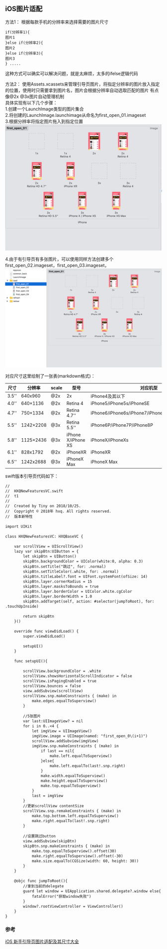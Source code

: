 ## iOS图片适配


方法1：
根据每款手机的分辨率来选择需要的图片尺寸  
```
if(分辨率1){
图片1
}else if(分辨率2){
图片2
}else if(分辨率3){
图片3
} .....
```

这种方式可以确实可以解决问题，就是太麻烦，太多的ifelse逻辑代码  

方法2：
使用Assets.xcassets来管理引导页图片，将指定分辨率的图片放入指定的位置，使用时只需要拿到图片名，图片会根据分辨率自动选取匹配的图片 有点像@2x @3x图片自动管理机制  
具体实现有以下几个步骤：  
1.创建一个LaunchImage类型的图片集合  
2.将创建的LaunchImage.launchimage从命名为first_open_01.imageset  
3.根据分辨率将指定图片拖入到指定位置  
![图片适配](../../images/iOS/iOS图片适配1.png)


4.由于有引导页有多张图片，可以使用同样方法创建多个first_open_02.imageset，first_open_03.imageset，
![图片适配](../../images/iOS/iOS图片适配2.png)

对应尺寸这里绘制了一张表(markdown格式)：

| 尺寸	| 分辨率	| scale	| 型号	| 对应机型 |
| ------ | ------ | ------ | ------ | ------ |
| 3.5''	| 640x960	| @2x	| 2x	| iPhone4及其以下 | 
| 4.0''	| 640×1136	| @2x	| Retina 4	| iPhone5/iPhone5s/iPhoneSE | 
| 4.7''	| 750×1334	| @2x	| Retina 4.7''	| iPhone6/iPhone6s/iPhone7/iPhone7s/iPhone8/iPhone8s | 
| 5.5''	| 1242×2208	| @3x	| Retina 5.5''	| iPhone6P/iPhone7P/iPhone8P | 
| 5.8''	| 1125×2436	| @3x	| iPhone X/iPhone XS	| iPhoneX/iPhoneXs | 
| 6.1''	| 828x1792	| @2x	| iPhoneXR	| iPhoneXR | 
| 6.5''	| 1242x2688	| @3x	| iPhoneX Max	| iPhoneX Max | 

swift版本引导页代码如下：

```
//
//  HXQNewFeaturesVC.swift
//  t1
//
//  Created by Tiny on 2018/10/25.
//  Copyright © 2018年 hxq. All rights reserved.
//  版本新特性

import UIKit

class HXQNewFeaturesVC: HXQBaseVC {

    var scrollView = UIScrollView()
    lazy var skipBtn:UIButton = {
        let skipBtn = UIButton()
        skipBtn.backgroundColor = UIColor(white:0, alpha: 0.3)
        skipBtn.setTitle("跳过", for: .normal)
        skipBtn.setTitleColor(.white, for: .normal)
        skipBtn.titleLabel?.font = UIFont.systemFont(ofSize: 14)
        skipBtn.layer.cornerRadius = 15
        skipBtn.layer.masksToBounds = true
        skipBtn.layer.borderColor = UIColor.white.cgColor
        skipBtn.layer.borderWidth = 1.0
        skipBtn.addTarget(self, action: #selector(jumpToRoot), for: .touchUpInside)
        
        return skipBtn
    }()
    
    override func viewDidLoad() {
        super.viewDidLoad()

        setupUI()
    }
    
    func setupUI(){
     
        scrollView.backgroundColor = .white
        scrollView.showsHorizontalScrollIndicator = false
        scrollView.isPagingEnabled = true
        scrollView.bounces = false
        view.addSubview(scrollView)
        scrollView.snp.makeConstraints { (make) in
            make.edges.equalToSuperview()
        }
        
        //5张图片
        var last:UIImageView? = nil
        for i in 0..<4 {
            let imgView = UIImageView()
            imgView.image = UIImage(named: "first_open_0\(i+1)")
            scrollView.addSubview(imgView)
            imgView.snp.makeConstraints { (make) in
                if last == nil{
                    make.left.equalToSuperview()
                }else{
                    make.left.equalTo(last!.snp.right)
                }
                make.width.equalToSuperview()
                make.height.equalToSuperview()
                make.top.equalToSuperview()
            }
            last = imgView
        }
        //更新scrollView contentSize
        scrollView.snp.remakeConstraints { (make) in
            make.top.bottom.left.equalToSuperview()
            make.right.equalTo(last!.snp.right)
        }
        
        //设置跳过button
        view.addSubview(skipBtn)
        skipBtn.snp.makeConstraints { (make) in
            make.top.equalToSuperview().offset(30)
            make.right.equalToSuperview().offset(-30)
            make.size.equalTo(CGSize(width: 60, height: 30))
        }
    }
    
    @objc func jumpToRoot(){
        //拿到当前的delegate
        guard let window = UIApplication.shared.delegate?.window else{
            fatalError("获取window失败")
        }
        window?.rootViewController = ViewController()
    }
}
```





### 参考
[iOS 新手引导页图片适配及其尺寸大全](https://www.cnblogs.com/qqcc1388/p/9895346.html)




